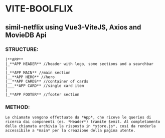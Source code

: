 # **VITE-BOOLFLIX**
## simil-netflix using Vue3-ViteJS, Axios and MovieDB Api

### STRUCTURE:
    |**APP** 
    |_**APP HEADER** //header with logo, some sections and a searchbar 
    |
    |_**APP MAIN** //main section
    |__**APP HERO** //hero 
    |__**APP CARDS** //container of cards
    |___**APP CARD** //single card item
    |
    |_**APP FOOTER** //footer section

### METHOD: 
```
Le chiamate vengono effettuate da *App*, che riceve le queries di ricerca dai componenti (es. *Header*) tramite $emit. Al completamento della chiamata archivia la risposta in *store.js*, così da renderla accessibile a *main* per la creazione della pagina utente.
```
